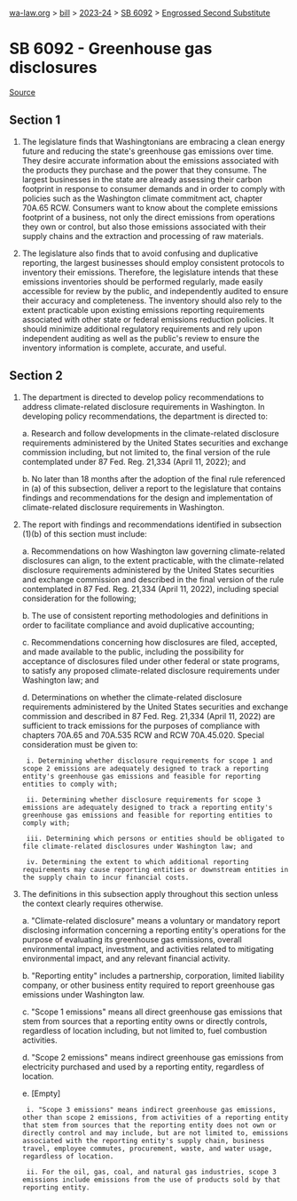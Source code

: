 [wa-law.org](/) > [bill](/bill/) > [2023-24](/bill/2023-24/) > [SB 6092](/bill/2023-24/sb/6092/) > [Engrossed Second Substitute](/bill/2023-24/sb/6092/S2.E/)

# SB 6092 - Greenhouse gas disclosures

[Source](http://lawfilesext.leg.wa.gov/biennium/2023-24/Pdf/Bills/Senate%20Bills/6092-S2.E.pdf)

## Section 1
1. The legislature finds that Washingtonians are embracing a clean energy future and reducing the state's greenhouse gas emissions over time. They desire accurate information about the emissions associated with the products they purchase and the power that they consume. The largest businesses in the state are already assessing their carbon footprint in response to consumer demands and in order to comply with policies such as the Washington climate commitment act, chapter 70A.65 RCW. Consumers want to know about the complete emissions footprint of a business, not only the direct emissions from operations they own or control, but also those emissions associated with their supply chains and the extraction and processing of raw materials.

2. The legislature also finds that to avoid confusing and duplicative reporting, the largest businesses should employ consistent protocols to inventory their emissions. Therefore, the legislature intends that these emissions inventories should be performed regularly, made easily accessible for review by the public, and independently audited to ensure their accuracy and completeness. The inventory should also rely to the extent practicable upon existing emissions reporting requirements associated with other state or federal emissions reduction policies. It should minimize additional regulatory requirements and rely upon independent auditing as well as the public's review to ensure the inventory information is complete, accurate, and useful.

## Section 2
1. The department is directed to develop policy recommendations to address climate-related disclosure requirements in Washington. In developing policy recommendations, the department is directed to:

    a. Research and follow developments in the climate-related disclosure requirements administered by the United States securities and exchange commission including, but not limited to, the final version of the rule contemplated under 87 Fed. Reg. 21,334 (April 11, 2022); and

    b. No later than 18 months after the adoption of the final rule referenced in (a) of this subsection, deliver a report to the legislature that contains findings and recommendations for the design and implementation of climate-related disclosure requirements in Washington.

2. The report with findings and recommendations identified in subsection (1)(b) of this section must include:

    a. Recommendations on how Washington law governing climate-related disclosures can align, to the extent practicable, with the climate-related disclosure requirements administered by the United States securities and exchange commission and described in the final version of the rule contemplated in 87 Fed. Reg. 21,334 (April 11, 2022), including special consideration for the following;

    b. The use of consistent reporting methodologies and definitions in order to facilitate compliance and avoid duplicative accounting;

    c. Recommendations concerning how disclosures are filed, accepted, and made available to the public, including the possibility for acceptance of disclosures filed under other federal or state programs, to satisfy any proposed climate-related disclosure requirements under Washington law; and

    d. Determinations on whether the climate-related disclosure requirements administered by the United States securities and exchange commission and described in 87 Fed. Reg. 21,334 (April 11, 2022) are sufficient to track emissions for the purposes of compliance with chapters 70A.65 and 70A.535 RCW and RCW 70A.45.020. Special consideration must be given to:

        i. Determining whether disclosure requirements for scope 1 and scope 2 emissions are adequately designed to track a reporting entity's greenhouse gas emissions and feasible for reporting entities to comply with;

        ii. Determining whether disclosure requirements for scope 3 emissions are adequately designed to track a reporting entity's greenhouse gas emissions and feasible for reporting entities to comply with;

        iii. Determining which persons or entities should be obligated to file climate-related disclosures under Washington law; and

        iv. Determining the extent to which additional reporting requirements may cause reporting entities or downstream entities in the supply chain to incur financial costs.

3. The definitions in this subsection apply throughout this section unless the context clearly requires otherwise.

    a. "Climate-related disclosure" means a voluntary or mandatory report disclosing information concerning a reporting entity's operations for the purpose of evaluating its greenhouse gas emissions, overall environmental impact, investment, and activities related to mitigating environmental impact, and any relevant financial activity.

    b. "Reporting entity" includes a partnership, corporation, limited liability company, or other business entity required to report greenhouse gas emissions under Washington law.

    c. "Scope 1 emissions" means all direct greenhouse gas emissions that stem from sources that a reporting entity owns or directly controls, regardless of location including, but not limited to, fuel combustion activities.

    d. "Scope 2 emissions" means indirect greenhouse gas emissions from electricity purchased and used by a reporting entity, regardless of location.

    e. [Empty]

        i. "Scope 3 emissions" means indirect greenhouse gas emissions, other than scope 2 emissions, from activities of a reporting entity that stem from sources that the reporting entity does not own or directly control and may include, but are not limited to, emissions associated with the reporting entity's supply chain, business travel, employee commutes, procurement, waste, and water usage, regardless of location.

        ii. For the oil, gas, coal, and natural gas industries, scope 3 emissions include emissions from the use of products sold by that reporting entity.
